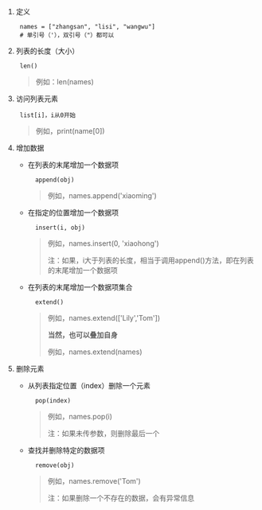 1. 定义

		names = ["zhangsan", "lisi", "wangwu"]
		# 单引号（'），双引号（"）都可以

2. 列表的长度（大小）

		len()
	> 例如：len(names)

3. 访问列表元素

		list[i]，i从0开始
	> 例如，print(name[0])

4. 增加数据
	+ 在列表的末尾增加一个数据项
	
			append(obj)
		>例如，names.append('xiaoming')

	+ 在指定的位置增加一个数据项
	
			insert(i, obj)
		> 例如，names.insert(0, 'xiaohong')
		> 
		> 注：如果，i大于列表的长度，相当于调用append()方法，即在列表的末尾增加一个数据项

	+ 在列表的末尾增加一个数据项集合

			extend()

		> 例如，names.extend(['Lily','Tom'])
		> 
		> **当然，也可以叠加自身**
		>
		> 例如，names.extend(names)

		
5. 删除元素

	+ 从列表指定位置（index）删除一个元素
	
			pop(index)
		> 例如，names.pop(i)
		> 
		> 注：如果未传参数，则删除最后一个

	+ 查找并删除特定的数据项

			remove(obj)

		> 例如，names.remove('Tom')
		> 
		> 注：如果删除一个不存在的数据，会有异常信息
